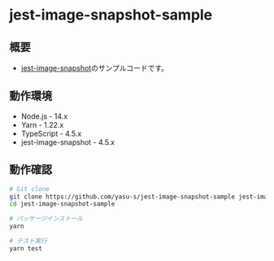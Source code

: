 # jest-image-snapshot-sample

## 概要

- [jest-image-snapshot](https://github.com/americanexpress/jest-image-snapshot)のサンプルコードです。

## 動作環境

- Node.js - 14.x
- Yarn - 1.22.x
- TypeScript - 4.5.x
- jest-image-snapshot - 4.5.x

## 動作確認

```bash
# Git clone
git clone https://github.com/yasu-s/jest-image-snapshot-sample jest-image-snapshot-sample
cd jest-image-snapshot-sample

# パッケージインストール
yarn

# テスト実行
yarn test
```
